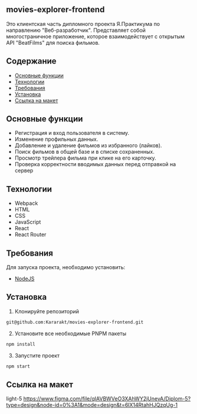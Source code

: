 ## movies-explorer-frontend
Это клиентская часть дипломного проекта Я.Практикума по направлению "Веб-разработчик". Представляет собой многостраничное приложение, которое взаимодействует с открытым API "BeatFilms" для поиска фильмов.

## Содержание
- [Основные функции](#основные-функции)
- [Технологии](#технологии)
- [Требования](#требования)
- [Установка](#установка)
- [Ссылка на макет](#ссылка-на-макет)

## Основные функции
- Регистрация и вход пользователя в систему.
- Изменение профильных данных.
- Добавление и удаление фильмов из избранного (лайков).
- Поиск фильмов в общей базе и в списке сохраненных.
- Просмотр трейлера фильма при клике на его карточку.
- Проверка корректности вводимых данных перед отправкой на сервер

## Технологии
- Webpack
- HTML
- CSS
- JavaScript
- React
- React Router

## Требования
Для запуска проекта, необходимо установить:
- [NodeJS](https://nodejs.org/en/download)

## Установка
1. Клонируйте репозиторий
```sh
git@github.com:Kararakt/movies-explorer-frontend.git
```
2. Установите все необходимые PNPM пакеты
```sh
npm install
```
3. Запустите проект
```sh
npm start
```

## Ссылка на макет

light-5
https://www.figma.com/file/qIAVBWVeO3XAhWY2jUnevA/Diplom-5?type=design&node-id=0%3A1&mode=design&t=6lX14RtahHJQzqUg-1

